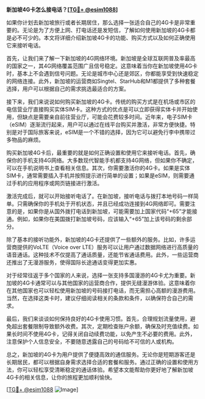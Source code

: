 **新加坡4G卡怎么接电话？[[TG💪+ @esim1088](https://t.me/s/esim1088)]**

如果你计划去新加坡旅行或者长期居住，那么选择一张适合自己的4G卡是非常重要的。无论是为了方便上网、打电话还是发短信，了解如何使用新加坡的4G卡都是必不可少的。本文将详细介绍新加坡4G卡的功能、购买方式以及如何正确使用它来接听电话。

首先，让我们来了解一下新加坡的4G网络环境。新加坡是全球互联网普及率最高的国家之一，其4G网络覆盖范围广且信号稳定。这意味着当你在新加坡使用4G卡时，基本上不会遇到信号问题。无论是城市中心还是郊区，你都能享受到快速稳定的网络连接。此外，新加坡的运营商如Singtel、StarHub和M1都提供了多种套餐选择，用户可以根据自己的需求挑选最适合的方案。

接下来，我们来说说如何购买新加坡的4G卡。传统的购买方式是在机场或市区的电信营业厅直接购买实体SIM卡。这种方式的优点是可以立即获得实体卡并开始使用，但缺点是需要亲自前往营业厅，可能会花费较多时间。近年来，电子SIM卡（eSIM）逐渐流行起来，用户可以通过在线平台购买并激活，非常方便快捷。特别是对于国际旅客来说，eSIM是一个不错的选择，因为它可以避免行李中携带过多物品的麻烦。

购买新加坡4G卡后，最重要的就是如何正确设置和使用它来接听电话。首先，确保你的手机支持4G网络。大多数现代智能手机都支持4G网络，但如果你不确定，可以在手机说明书上查看相关信息。其次，你需要激活你的4G卡。如果是实体SIM卡，通常需要插入手机并按照提示进行简单的设置；如果是eSIM，则需要通过手机的应用程序或网页链接进行激活。

激活完成后，就可以开始接听电话了。在新加坡，接听电话与拨打本地号码一样简单。只需确保你的手机处于开机状态，并且已经成功连接到4G网络即可。需要注意的是，如果你是从国外拨打电话到新加坡，可能需要加上国家代码“+65”才能接通。例如，如果你在美国拨打新加坡号码，应该输入“+65”加上该号码的剩余部分。

除了基本的接听功能外，新加坡的4G卡还提供了一些额外的服务。比如，许多运营商提供的VoLTE（Voice over LTE）服务可以让用户通过数据网络进行高质量的语音通话。这种技术不仅提高了通话质量，还能节省通话费用。此外，一些运营商还推出了无漫游服务，使得国际长途通话变得更加实惠。

对于经常往返于多个国家的人来说，选择一张支持多国漫游的4G卡尤为重要。新加坡的4G卡通常可以与其他国家的运营商合作，提供无缝漫游体验。这意味着你在其他国家也可以轻松使用新加坡的号码接打电话，而无需担心高额的漫游费用。当然，在选择这类卡时，建议仔细阅读相关的条款和条件，以确保符合自己的需求。

最后，我们来谈谈如何保持良好的4G卡使用习惯。首先，合理规划流量使用，避免超出套餐限制导致额外收费。其次，定期检查账户余额，确保及时充值续费。如果长时间不使用4G卡，记得关闭自动续费功能，以免产生不必要的费用。此外，注意保护个人信息安全，不要随意透露自己的号码给不可信的人或机构。

总之，新加坡的4G卡为用户提供了便捷高效的通信服务。无论你是短期游客还是长期居民，都可以根据自身需求选择合适的套餐和服务。通过正确的设置和使用方法，你可以轻松享受清晰稳定的通话体验。希望本文能帮助你更好地了解新加坡4G卡的相关信息，让你的旅程更加顺利愉快。

[[TG💪+ @esim1088](https://t.me/s/esim1088) ![Image](https://i.postimg.cc/4NQfJmqS/Snipaste-2025-05-13-00-14-12.png)]